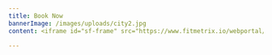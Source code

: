 ```yaml
---
title: Book Now
bannerImage: /images/uploads/city2.jpg
content: <iframe id="sf-frame" src="https://www.fitmetrix.io/webportal/schedule/fcad9627-fa64-e811-a973-b9cfd72804d1" scrolling="no" frameborder="0" width="100%"></iframe>

---
```

